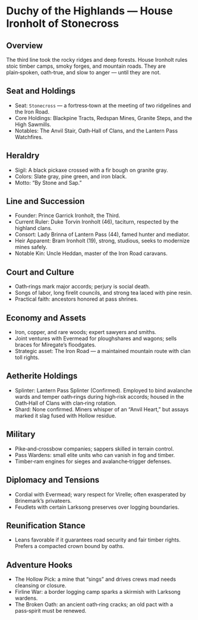 # Duchy of the Highlands — House Ironholt of Stonecross

## Overview
The third line took the rocky ridges and deep forests. House Ironholt rules stoic timber camps, smoky forges, and mountain roads. They are plain‑spoken, oath‑true, and slow to anger — until they are not.

## Seat and Holdings
- Seat: `Stonecross` — a fortress‑town at the meeting of two ridgelines and the Iron Road.
- Core Holdings: Blackpine Tracts, Redspan Mines, Granite Steps, and the High Sawmills.
- Notables: The Anvil Stair, Oath‑Hall of Clans, and the Lantern Pass Watchfires.

## Heraldry
- Sigil: A black pickaxe crossed with a fir bough on granite gray.
- Colors: Slate gray, pine green, and iron black.
- Motto: “By Stone and Sap.”

## Line and Succession
- Founder: Prince Garrick Ironholt, the Third.
- Current Ruler: Duke Torvin Ironholt (46), taciturn, respected by the highland clans.
- Consort: Lady Brinna of Lantern Pass (44), famed hunter and mediator.
- Heir Apparent: Bram Ironholt (19), strong, studious, seeks to modernize mines safely.
- Notable Kin: Uncle Heddan, master of the Iron Road caravans.

## Court and Culture
- Oath‑rings mark major accords; perjury is social death.
- Songs of labor, long firelit councils, and strong tea laced with pine resin.
- Practical faith: ancestors honored at pass shrines.

## Economy and Assets
- Iron, copper, and rare woods; expert sawyers and smiths.
- Joint ventures with Evermead for ploughshares and wagons; sells braces for Miregate’s floodgates.
- Strategic asset: The Iron Road — a maintained mountain route with clan toll rights.

## Aetherite Holdings
- Splinter: Lantern Pass Splinter (Confirmed). Employed to bind avalanche wards and temper oath‑rings during high‑risk accords; housed in the Oath‑Hall of Clans with clan‑ring rotation.
- Shard: None confirmed. Miners whisper of an “Anvil Heart,” but assays marked it slag fused with Hollow residue.

## Military
- Pike‑and‑crossbow companies; sappers skilled in terrain control.
- Pass Wardens: small elite units who can vanish in fog and timber.
- Timber‑ram engines for sieges and avalanche‑trigger defenses.

## Diplomacy and Tensions
- Cordial with Evermead; wary respect for Virelle; often exasperated by Brinemark’s privateers.
- Feudlets with certain Larksong preserves over logging boundaries.

## Reunification Stance
- Leans favorable if it guarantees road security and fair timber rights. Prefers a compacted crown bound by oaths.

## Adventure Hooks
- The Hollow Pick: a mine that “sings” and drives crews mad needs cleansing or closure.
- Firline War: a border logging camp sparks a skirmish with Larksong wardens.
- The Broken Oath: an ancient oath‑ring cracks; an old pact with a pass‑spirit must be renewed.
